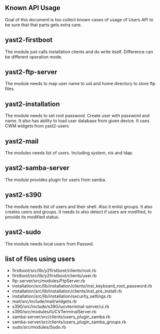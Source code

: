 Known API Usage
---------------

Goal of this document is too collect known cases of usage of Users API to be sure that that parts gets extra care.

## yast2-firstboot

The module just calls installation clients and do write itself. Difference can be different operation mode.

## yast2-ftp-server

The module needs to map user name to uid and home directory to store ftp files.

## yast2-installation

The module needs to set root password. Create user with password and name. It also has ability to load user database from given device.
It uses CWM widgets from yast2-users

## yast2-mail

The modules needs list of users. Including system, nis and ldap.

## yast2-samba-server

The module provides plugin for users from samba.

## yast2-s390

The module needs list of users and their shell. Also it enlist groups. It also creates users and groups. It needs to also detect if users are modified, to provide its modified status.

## yast2-sudo

The module needs local users from Passwd.

## list of files using users

- firstboot/src/lib/y2firstboot/clients/root.rb
- firstboot/src/lib/y2firstboot/clients/user.rb
- ftp-server/src/modules/FtpServer.rb
- installation/src/lib/installation/clients/inst_keyboard_root_password.rb
- installation/src/lib/installation/clients/inst_pre_install.rb
- installation/src/lib/installation/security_settings.rb
- mail/src/include/mail/widgets.rb
- s390/src/include/s390/iucvterminal-server/ui.rb
- s390/src/modules/IUCVTerminalServer.rb
- samba-server/src/clients/users_plugin_samba.rb
- samba-server/src/clients/users_plugin_samba_groups.rb
- sudo/src/modules/Sudo.rb
